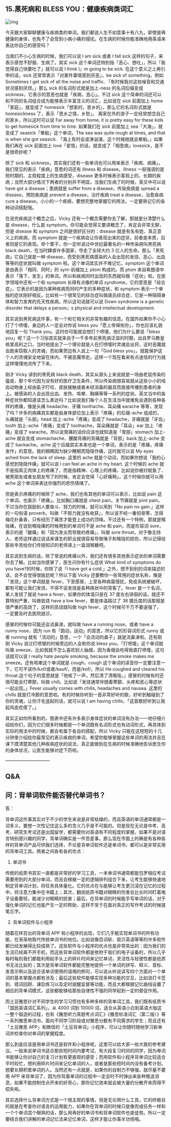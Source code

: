 ## 15.黑死病和 BLESS YOU：健康疾病类词汇
  



![img](https://pic3.zhimg.com/v2-a4389121dcc2a5ca2c7ffdd7865b6302.webp)

今天跟大家聊聊健康与疾病类的单词。我们都说人生不如意事十有八九，即使是再健康的身体，也免不了会受到小病小痛的侵扰。在生病的时候你能准确地用英语来表达你自己的感受吗？


当我们不小心生病的时候，我们可以说 I am sick.或者 I fall sick 这样的句子，来表示感觉不舒服、生病了。其实 sick 这个单词还特别指「恶心、想吐」，所以「我觉得自己快要吐了」就可以说 I think I』m going to be sick. 在这个意义之上再引申的话，sick 还常常表示「对某件事情感到厌恶」，be sick of something，例如 Sometimes I get sick of all the noise and traffic. 「有时候我对这些噪音和交通状况感到厌烦。」那么 sick 的名词形式就是加上-ness 的名词后缀变成 sickness，它表示的意思也就是「疾病，恶心」。不过 sick 这个简单的词还可以和不同的名词组合成为能够表示丰富含义的词汇，比如说在 sick 前面加上 home「家庭」，就变成了 homesick「想家的，思乡的」，那么它的名词形式就是 homesickness 了，表示「思乡之情，乡愁」。 离家在外的游子一定经常想念自己的家乡，所以这时可以说 Far away from home, it is pretty easy for these kids to get homesick from time to time. 如果我们在 sick 前面加上 sea「大海」，就变成了 seasick「晕船」这个单词，The sea was quite rough at times, and that is when she got seasick. 「海上有时会波涛汹涌，这个时候她就会晕船。」如果我们再在 sick 前面加上 love「爱情」的话，就变成了「相思病」lovesick，是不是很奇妙呢？


除了 sick 和 sickness，其实我们还有一些单词也可以用来表示「疾病、病痛」。我们常见的表示「疾病」意思的词还有 illness 和 disease。illness 一般强调的是短时期的、主观程度上的生病感受，disease 更多时候表示客观上的、长期的疾病；当然大部分情况下两者的分别并不明显。当我们生病了的时候，英文中可以说 have got a disease；患病就是 suffer from a disease，传染疾病是 spread a disease，预防疾病是 prevent a disease，治疗疾病 treat a disease，治愈疾病 cure a disease。小小的一个疾病，要想完整地掌握它的用法，一定要熟记它的各种动词搭配哦。


在说完疾病这个概念之后，Vicky 还有一个概念需要你去了解，那就是分清楚什么是 disease，什么是 symptom。你可能会觉得又要讲概念了，肯定会非常无聊，但是 disease 和 symptom 之间是很好区分的：disease 就是有名有姓、真正意义上的疾病，而 symptom 就是一个疾病会让你表现出来的症状，前者是本质，后者则是它的表现。举个栗子，你一定听说过中世纪最著名的一种传染病叫黑死病 black death，在当时肆虐许多国家，夺走了全球大约 3 亿人的生命。那么「黑死病」它自己就是一种 disease，而受到黑死病感染的人会出现的发烧、恶心、出血等等的症状就叫做 symptom 啦。这个单词其实并不难记忆，symptom 这个单词是由表示「相同、同时」的 sym-前缀加上 ptom 构成的。而 ptom 来自希腊语中表示「落下，发生」的单词，所以和疾病同时出现的东西就叫做「症状」啦。在医学领域中还有一个和 symptom 长得有点像的单词 syndrome，它的意思是「综合症」，它表示的是因为某种疾病而同时产生的多种症状，和 symptom 表示一个单独的症状刚好相反。比如有一个很常见的综合症叫做唐氏综合症，它是一种阻碍身体和智力发育的先天性疾病。所以这句话就可以说 Down syndrome is a genetic disorder that delays a person』s physical and intellectual development.


其实说到黑死病这件事，有一个和它相关的非常有趣的信息。在国外如果你不小心打了个喷嚏，身边的人一定会对你说 bless you「愿上帝保佑你」，你也应该礼貌地回复一句 Thank you。这时你可能就会想打个喷嚏，他们为什么要说「bless you」呢？这一个习俗其实就来自于一千多年前黑死病泛滥的时期，出自罗马教皇格里高利之口，当时他提出了一个理论就是人在打喷嚏时灵魂会出窍，这时恶魔就会跑来窃取人的灵魂，而如果旁边有人说上一句「God bless you」，就能保护这个人的灵魂安全地留在体内，不被恶魔带走。这样一个现在看来有点迷信的行为就这样慢慢地流传了下来。


刚才 Vicky 讲到的黑死病 black death，其实从源头上来说就是一场由老鼠传染的瘟疫，那个年代因为没有好的医疗卫生条件，所以传染病很容易就从这些小小的啮齿动物身上经由虱子叮咬、皮肤接触或者未经消毒的器具而直接传播到患者的身上。被感染的人会出现出血、发热、咳嗽、胸痛等等一系列的症状。英文当中的各种症状你都知道该怎么表达吗？比如说我们每个人在生活当中就难免会遇到各种各样的疼痛，像是头痛 headache、牙痛 toothache、耳朵痛 earache 等等，发现了吗？许多的病痛其实都是由身体部位加上表示「疼痛」的后缀-ache 组成的，头痛就是「头部」head 加上-ache「疼痛」变成了 headache，牙痛就是「牙齿」tooth 加上-ache「疼痛」变成了 toothache，耳朵痛就是「耳朵」ear 加上「疼痛」变成了 earache。所以说胃痛的话你应该也就知道是「胃部」stomach 加上-ache 就会变成 stomachache，腰酸背痛的背痛就是「背部」back 加上-ache 变成了 backache。ache 这个后缀其实本来也是一个单词，表示的是「疼痛，疼痛发作」的意思。我的眼睛因为缺少睡眠而隐隐作痛，这时就可以说 My eyes ached from the lack of sleep. 这里的 ache 就是个动词，而如果你想说「我的心感觉到隐隐作痛」就可以说 I can feel an ache in my heart. 这个时候的 ache 就不是指真正肉体上的疼痛了，而是指精神、心理上的疼痛，比如说你被炒鱿鱼了、被男朋友或者女朋友甩了的时候，肯定会觉得「心好痛啊」，这个时候你就可以用 ache 这个单词来表达你强烈的悲伤情绪了。


但是表示疼痛的时候除了 ache，我们也有其他的单词可以表示，比如说 pain 这个单词，也表示「疼痛」。比如胸口痛就是 chest pain，关节痛就是 joint pain。不过当你在鼓励别人要奋斗、努力的时候，就可以用到「No pain no gain.」这样的一句俗语 proverb，叫做「不努力就没有收获」，所以说不经一番彻骨寒，怎得梅花扑鼻香，只有经历了痛苦才能登上成功的顶峰。不过还有一个特例，那就是喉咙痛，在说到喉咙痛的时候用到的单词可不是 ache 和 pain，而是形容词 sore，表示的是「酸痛」和「因为发炎而导致的疼痛」，叫做 sore throat，对于像主持人、老师这样通过说话来谋生的职业就很容易导致嗓子和喉咙的损伤，所以记得给那些辛苦给你们传授知识的老师递上一盒润喉糖吧。


其实说到生病的话，除了常说的疼痛以外，我们还有很多其他表示症状的单词需要你去了解。比如当你感冒了，医生问你有什么症状 What kind of symptoms do you have?的时候，你除了说「I have got a cold.」之外，想不到别的词来描述的话，会不会觉得很尴尬呢？所以下面 Vicky 还要教你一些常用的症状名称，像是「发烧」这个单词就是 fever，下至感冒，上至各种病菌侵扰，免疫系统被破坏，都有可能让我们发烧，不得不说发烧是各种病状中的常客了。fever 是一个名词，某人发烧了就说 have a fever，如果你的体温只是在 37 度左右徘徊的话，就还不算特别严重，叫做低烧 have a low fever，要是体温超过了 38 摄氏度的话那就是很严重的高烧了，这样的高烧就叫做 high fever，这个时候可千万不要逞强了，一定要及时去医院就诊。


感冒的时候你可能还会流鼻涕，就叫做 have a running nose，或者 have a runny nose，因为 run 有「跑动，运动」的意思，所以它的形容词形式 runny 或者 running 就有「流动的」意思，一个「会流动的鼻子」就是流鼻涕啦。还有刚刚 Vicky 说过打喷嚏的时候旁边的人会和你说 bless you，「打喷嚏」这个单词就叫做 sneeze，比如我就不怎么喜欢别人抽烟，因为香烟会呛得我直打喷嚏，这句话就可以说 I really hate people smoking, because the smoke makes me sneeze。还有咳嗽这个单词就是 cough，cough 这个单词的读音你一定要注意一下，它可不读作/kʌf/或者/kəʊf/，而是/kɒf/，所以 He coughed and cleared his throat.这个句子的意思就是「他咳了一声，然后清了清喉咙。」感冒的时候有时还很可能会打寒颤，叫做 chill。比如说「发烧通常伴随着寒颤、头疼和恶心等症状一起出现。」Fever usually comes with chills, headaches and nausea. 这里的 chills 就是打冷颤的意思啦。有的时候你听到一首非常好听的歌，好听到触碰到了你的灵魂，让你汗毛竖起的话，就可以说 I am having chills，「这首歌好听到让我起鸡皮疙瘩了。」


其实正如你所看到的，图表中还有许多表示身体症状的单词没有办法一一地仔细介绍给你们，因为它们很多时候都是一个单词既有名词形式也有动词形式，再具体到实际的用法中的时候，都会有属于各自的搭配，所以 Vicky 只能在这短短的十几分钟里介绍给你最常见的表示疾病的单词，希望你能够掌握这些单词的用法并且在课下摸清楚其他几种疾病症状的说法，真正能做到在生病的时候准确地告诉医生你的身体状况，让医生能够对症下药啦。


——————————


Q&A
---


问：背单词软件能否替代单词书？
---------------


答：


背单词这件事其实对于不少的学生来说是非常枯燥的，而且英语的单词通常都是一词多义，要想一次性记住这么多的含义几乎是不可能的。但是现在无论是中考、高考、研究生考试还是出国留学，都需要你对英语有不同程度的掌握，如果不是对语言特别感兴趣的同学，背单词确实是一件苦差事。那么现在市面上的确是有各种各样的背单词产品可供我们选择，不论是背单词软件还是单词书，都可以是非常实用的背单词工具。两者之间各有各的优点：


1. 单词书


传统的纸质书其实一直都是非常好的学习工具，一本单词书通常都能包罗相应考试需要用到的大部分单词，而且会根据一定的逻辑排列组合下来，让考生能够快速地制定背单词计划，将任务具体量化。它的优点在与能够让考生更沉浸在记忆的过程中，将注意力集中在书籍上；其次，翻阅纸质书籍对眼睛的伤害会比长时间盯着电子设备要轻，能减少对眼睛的损害；最后，在背单词的时候能手写单词的话，对于强化单词的记忆也能产生一定的帮助，这样不至于在面对真正的写作考试的时候提笔忘字。


2. 背单词软件与小程序


随着花样百出的背单词 APP 和小程序的出现，它们几乎能实现单词书的所有功能，在渐渐地取代传统单词书的地位。比如说像百词斩、扇贝英语等等的许多软件都已经发展得比较成熟了。这些软件与小程序的优点也是非常突出的：因为我们的生活已经离不开手机，而这些背单词软件都是依附于我们的电子设备的，所以几乎每时每刻我们都能利用起手头上的碎片时间来记忆单词，灵活性与轻便性都是纸质书无法比拟的；其次是背单词软件都能完整地提供一个单词的拼写、释义、音标、发音示例以及适合该单词使用的语境的例句，可以说从听说读写四个方面对一个单词的基本掌握点都有涉及；最后这些软件能够实现多种功能的交互，比如说打卡签到、错词回顾、课后练习以及定时提醒监督等功能，而且大都根据记忆曲线设置了相应的背单词模式，这些都能够给那些自律性不强的同学起到一定的督促作用。


而土豆雅思针对不同学生的学习习惯也有多种多样的背单词工具，我们既有纸质书「国民英语词汇系列」，从 4000 词到 10000 词，适合从英语小白到英语大咖这一整个锻造的过程，也有《雅思听力真题考点词汇》《雅思标准词汇（第二版）》等一系列雅思单词书，面向不同学习阶段或对雅思分数有不同需求的学生；而且还有「土豆雅思 APP」和微信的「土豆背单词」小程序，可以让你随时随地学习新单词并检查你对单词的掌握程度。


那么到底应该是用单词书还是软件和小程序呢，这里可以给大家一些大致的参考建议。一般来说单词书适合那些短时间内要考试、有大段复习时间的同学，因为单词书能够让你对自己的复习计划有更直观的感受；而用软件和小程序背单词比较适合平时较忙，想利用碎片时间来记忆单词的人，或者是那些短时间内没有备考计划，想要长期积累单词的人。当然还有一点就是，如果你的自制力不够强，就尽量不要用 APP 来背单词了，因为你背着单词的过程中一定会时不时弹出来各种推送消息，如果不能控制住点开来的好奇心，那你记忆效率就会被大量的分散开来而得不偿失啦。


其实选择什么背单词方式是一个很主观的事情，但是无论用什么工具，它的终极目的就是在考查你对语言的运用能力，如果你在背单词的时候只是像完成任务一样和一个个单词混个眼熟的话，那么用再好的单词书和背单词软件也是徒劳。所以一定要结合我们讲解的单词记忆法来记忆单词，这样才能让你事半功倍哦。

